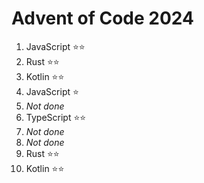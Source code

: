 # Advent of Code 2024

1. JavaScript ⭐⭐
2. Rust ⭐⭐
3. Kotlin ⭐⭐
4. JavaScript ⭐
5. _Not done_
6. TypeScript ⭐⭐
7. _Not done_
8. _Not done_
9. Rust ⭐⭐
10. Kotlin ⭐⭐